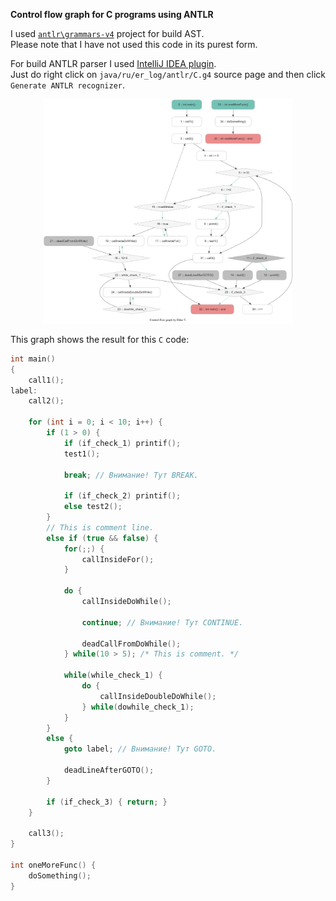 
**Control flow graph for C programs using ANTLR**

I used [`antlr\grammars-v4`](https://github.com/antlr/grammars-v4/blob/master/c/C.g4) project for build AST. \
Please note that I have not used this code in its purest form.

For build ANTLR parser I used [IntelliJ IDEA plugin](https://plugins.jetbrains.com/plugin/7358-antlr-v4-grammar-plugin). \
Just do right click on `java/ru/er_log/antlr/C.g4` source page and then click `Generate ANTLR recognizer`.

<p align="center">
    <img width="400px" alt="Graph preview" src="preview.png" />
</p>

This graph shows the result for this `C` code:

```C
int main()
{
    call1();
label:
    call2();

    for (int i = 0; i < 10; i++) {
        if (1 > 0) {
            if (if_check_1) printif();
            test1();

            break; // Внимание! Тут BREAK.

            if (if_check_2) printif();
            else test2();
        }
        // This is comment line.
        else if (true && false) {
            for(;;) {
                callInsideFor();
            }

            do {
                callInsideDoWhile();

                continue; // Внимание! Тут CONTINUE.

                deadCallFromDoWhile();
            } while(10 > 5); /* This is comment. */

            while(while_check_1) {
                do {
                    callInsideDoubleDoWhile();
                } while(dowhile_check_1);
            }
        }
        else {
            goto label; // Внимание! Тут GOTO.

            deadLineAfterGOTO();
        }

        if (if_check_3) { return; }
    }

    call3();
}

int oneMoreFunc() {
    doSomething();
}
```